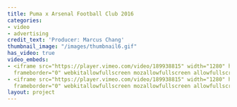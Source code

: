 ```yaml
---
title: Puma x Arsenal Football Club 2016
categories:
- video
- advertising
credit_text: 'Producer: Marcus Chang'
thumbnail_image: "/images/thumbnail6.gif"
has_video: true
video_embeds:
- <iframe src="https://player.vimeo.com/video/189938815" width="1280" height="720"
  frameborder="0" webkitallowfullscreen mozallowfullscreen allowfullscreen></iframe>
- <iframe src="https://player.vimeo.com/video/189938815" width="1280" height="720"
  frameborder="0" webkitallowfullscreen mozallowfullscreen allowfullscreen></iframe>
layout: project
---
```


